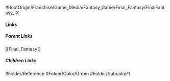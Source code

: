 #RootOrigin/Franchise/Game_Media/Fantasy_Game/Final_Fantasy/FinalFantasy_IX
#### Links
##### Parent Links
[[Final_Fantasy]]
##### Children Links
#Folder/Reference
#Folder/Color/Green
#Folder/Subcolor/1
